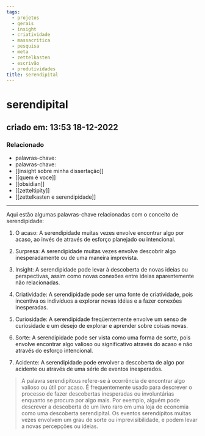```yaml
---
tags:
  - projetos
  - gerais
  - insight
  - criatividade
  - massacritica
  - pesquisa
  - meta
  - zettelkasten
  - escrivão
  - produtividades
title: serendipital
---
```


# serendipital

## criado em: 13:53 18-12-2022

### Relacionado

- palavras-chave: 
- palavras-chave: 
- [[insight sobre minha dissertação]]
- [[quem é voce]]
- [[obsidian]]
- [[zetteltipity]]
- [[zettelkasten e serendipidade]]
---

Aqui estão algumas palavras-chave relacionadas com o conceito de serendipidade:

1. O acaso: A serendipidade muitas vezes envolve encontrar algo por acaso, ao invés de através de esforço planejado ou intencional.
    
2. Surpresa: A serendipidade muitas vezes envolve descobrir algo inesperadamente ou de uma maneira imprevista.
    
3. Insight: A serendipidade pode levar à descoberta de novas ideias ou perspectivas, assim como novas conexões entre ideias aparentemente não relacionadas.
    
4. Criatividade: A serendipidade pode ser uma fonte de criatividade, pois incentiva os indivíduos a explorar novas idéias e a fazer conexões inesperadas.
    
5. Curiosidade: A serendipidade freqüentemente envolve um senso de curiosidade e um desejo de explorar e aprender sobre coisas novas.
    
6. Sorte: A serendipidade pode ser vista como uma forma de sorte, pois envolve encontrar algo valioso ou significativo através do acaso e não através do esforço intencional.
    
7. Acidente: A serendipidade pode envolver a descoberta de algo por acidente ou através de uma série de eventos inesperados.

>A palavra serendipitous refere-se à ocorrência de encontrar algo valioso ou útil por acaso. É frequentemente usado para descrever o processo de fazer descobertas inesperadas ou involuntárias enquanto se procura por algo mais. Por exemplo, alguém pode descrever a descoberta de um livro raro em uma loja de economia como uma descoberta serendipital. Os eventos serendípitos muitas vezes envolvem um grau de sorte ou imprevisibilidade, e podem levar a novas percepções ou ideias.
